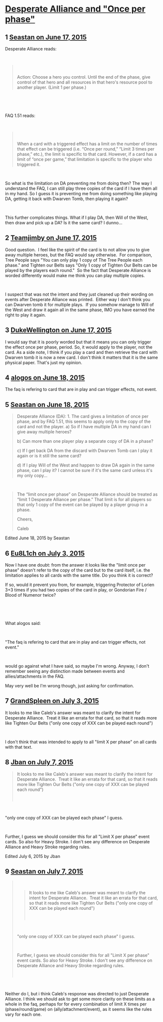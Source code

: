 # [Desperate Alliance and &quot;Once per phase&quot;](https://community.fantasyflightgames.com/topic/180521-desperate-alliance-and-once-per-phase/)

## 1 [Seastan on June 17, 2015](https://community.fantasyflightgames.com/topic/180521-desperate-alliance-and-once-per-phase/?do=findComment&comment=1662998)

Desperate Alliance reads:

 

>  
> 
> Action: Choose a hero you control. Until the end of the phase, give control of that hero and all resources in that hero's resource pool to another player. (Limit 1 per phase.)

 

 

FAQ 1.51 reads:

 

>  
> 
> When a card with a triggered effect has a limit on the number of times that effect can be triggered (i.e. “Once per round,” “Limit 3 times per phase,” etc.), the limit is specific to that card. However, if a card has a limit of “once per game,” that limitation is specific to the player who triggered it.

 

So what is the limitation on DA preventing me from doing then? The way I understand the FAQ, I can still play three copies of the card if I have them all in my hand. So I guess it is preventing me from doing something like playing DA, getting it back with Dwarven Tomb, then playing it again?

 

This further complicates things. What if I play DA, then Will of the West, then draw and pick up a DA? Is it the same card? I dunno...  

## 2 [Teamjimby on June 17, 2015](https://community.fantasyflightgames.com/topic/180521-desperate-alliance-and-once-per-phase/?do=findComment&comment=1663036)

Good question.  I feel like the spirit of the card is to not allow you to give away multiple heroes, but the FAQ would say otherwise.  For comparison, Tree People says "You can only play 1 copy of The Tree People each phase." and Tighten our Belts says "Only 1 copy of Tighten Our Belts can be played by the players each round."  So the fact that Desperate Alliance is worded differently would make me think you can play multiple copies. 

 

I suspect that was not the intent and they just cleaned up their wording on events after Desperate Alliance was printed.  Either way I don't think you can Dwarven tomb it for multiple plays.  If you somehow manage to Will of the West and draw it again all in the same phase, IMO you have earned the right to play it again.

## 3 [DukeWellington on June 17, 2015](https://community.fantasyflightgames.com/topic/180521-desperate-alliance-and-once-per-phase/?do=findComment&comment=1663225)

I would say that it is poorly worded but that it means you can only trigger the effect once per phase, period. So, it would apply to the player, not the card. As a side note, I think if you play a card and then retrieve the card with Dwarven tomb it is now a new card. I don't think it matters that it is the same physical paper. That's just my opinion.

## 4 [alogos on June 18, 2015](https://community.fantasyflightgames.com/topic/180521-desperate-alliance-and-once-per-phase/?do=findComment&comment=1663916)

The faq is refering to card that are in play and can trigger effects, not event.

## 5 [Seastan on June 18, 2015](https://community.fantasyflightgames.com/topic/180521-desperate-alliance-and-once-per-phase/?do=findComment&comment=1664213)

> Desperate Alliance (DA): 1. The card gives a limitation of once per phase, and by FAQ 1.51, this seems to apply only to the copy of the card and not the player. a) So if I have multiple DA in my hand can I give away multiple heroes?
> 
> b) Can more than one player play a separate copy of DA in a phase?
> 
> c) If I get back DA from the discard with Dwarven Tomb can I play it again or is it still the same card?
> 
> d) If I play Will of the West and happen to draw DA again in the same phase, can I play it? I cannot be sure if it's the same card unless it's my only copy...

 

> The “limit once per phase” on Desperate Alliance should be treated as “limit 1 Desperate Alliance per phase.” That limit is for all players so that only 1 copy of the event can be played by a player group in a phase.
> 
> Cheers,
> 
> Caleb

Edited June 18, 2015 by Seastan

## 6 [Eu8L1ch on July 3, 2015](https://community.fantasyflightgames.com/topic/180521-desperate-alliance-and-once-per-phase/?do=findComment&comment=1680224)

Now I have one doubt: from the answer it looks like the "limit once per phase" doesn't refer to the copy of the card but to the card itself, i.e. the limitation applies to all cards with the same title. Do you think it is correct?

If so, would it prevent you from, for example, triggering Protector of Lorien 3+3 times if you had two copies of the card in play, or Gondorian Fire / Blood of Numenor twice?

 

 

What alogos said:

 

"The faq is refering to card that are in play and can trigger effects, not event."

 

would go against what I have said, so maybe I'm wrong. Anyway, I don't remember seeing any distinction made between events and allies/attachments in the FAQ.

May very well be I'm wrong though, just asking for confirmation.

## 7 [GrandSpleen on July 3, 2015](https://community.fantasyflightgames.com/topic/180521-desperate-alliance-and-once-per-phase/?do=findComment&comment=1680248)

It looks to me like Caleb's answer was meant to clarify the intent for Desperate Alliance.  Treat it like an errata for that card, so that it reads more like Tighten Our Belts ("only one copy of XXX can be played each round")

 

I don't think that was intended to apply to all "limit X per phase" on all cards with that text.

## 8 [Jban on July 7, 2015](https://community.fantasyflightgames.com/topic/180521-desperate-alliance-and-once-per-phase/?do=findComment&comment=1683330)

> It looks to me like Caleb's answer was meant to clarify the intent for Desperate Alliance.  Treat it like an errata for that card, so that it reads more like Tighten Our Belts ("only one copy of XXX can be played each round")
> 
>  

 

"only one copy of XXX can be played each phase" I guess.

 

Further, I guess we should consider this for all "Limit X per phase" event cards. So also for Heavy Stroke. I don't see any difference on Desperate Alliance and Heavy Stroke regarding rules.

Edited July 6, 2015 by Jban

## 9 [Seastan on July 7, 2015](https://community.fantasyflightgames.com/topic/180521-desperate-alliance-and-once-per-phase/?do=findComment&comment=1683634)

>  
> 
> > It looks to me like Caleb's answer was meant to clarify the intent for Desperate Alliance.  Treat it like an errata for that card, so that it reads more like Tighten Our Belts ("only one copy of XXX can be played each round")
> > 
> >  
> 
>  
> 
> "only one copy of XXX can be played each phase" I guess.
> 
>  
> 
> Further, I guess we should consider this for all "Limit X per phase" event cards. So also for Heavy Stroke. I don't see any difference on Desperate Alliance and Heavy Stroke regarding rules.
> 
>  

 

Neither do I, but i think Caleb's response was directed to just Desperate Alliance. I think we should ask to get some more clarity on these limits as a whole in the faq, perhaps for for every combination of limit X times per (phase/round/game) on (ally/attachment/event), as it seems like the rules vary for each one.

